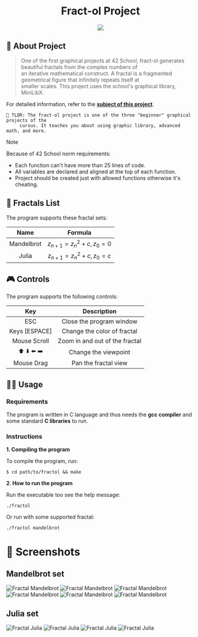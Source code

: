<div align="center">
 <!-- Project Name -->
  <h1>Fract-ol Project</h1>

  <p>
    <img src="https://img.shields.io/badge/score-110%20%2F%20100-success?style=for-the-badge" />
  </p>
</div>

## 📜 About Project

> One of the first graphical projects at 42 School, fract-ol generates beautiful fractals from the complex numbers of \
> an iterative mathematical construct. A fractal is a fragmented geometrical figure that infinitely repeats itself at \
> smaller scales. This project uses the school's graphical library, MiniLibX.

For detailed information, refer to the [**subject of this project**](README_files/fractol_subject.pdf).

	🚀 TLDR: The fract-ol project is one of the three "beginner" graphical projects of the 
 		 cursus. It teaches you about using graphic library, advanced math, and more.

> [!NOTE]  
> Because of 42 School norm requirements:
> * Each function can't have more than 25 lines of code.
> * All variables are declared and aligned at the top of each function.
> * Project should be created just with allowed functions otherwise it's cheating.

## 📑 Fractals List

The program supports these fractal sets:

| Name              | Formula                                                                                            |
|:-----------------:|:--------------------------------------------------------------------------------------------------:|
| Mandelbrot        | $z_{n+1} = z_n^2 + c, z_0 = 0$                                                                     |
| Julia             | $z_{n+1} = z_n^2 + c, z_0 = c$                                                                     |                                                           |

## 🎮 Controls

The program supports the following controls:

| Key           | Description                             |
|:-------------:|:---------------------------------------:|
| ESC           | Close the program window                |
| Keys [ESPACE] | Change the color of fractal             |
| Mouse Scroll  | Zoom in and out of the fractal          |
| ⬆️ ⬇️ ⬅️ ➡️ | Change the viewpoint                    |
| Mouse Drag    | Pan the fractal view                    |

## 👨‍💻 Usage
### Requirements

The program is written in C language and thus needs the **gcc compiler** and some standard **C libraries** to run.

### Instructions

**1. Compiling the program**

To compile the program, run:

```shell
$ cd path/to/fractol && make
```

**2. How to run the program**

Run the executable too see the help message:
```shell
./fractol
```

Or run with some supported fractal:
```shell
./fractol mandelbrot
```

# 🌄 Screenshots

## Mandelbrot set
![Fractal Mandelbrot](README_files/screenshots/mandelbrot_2.png)
![Fractal Mandelbrot](README_files/screenshots/mandelbrot.png)
![Fractal Mandelbrot](README_files/screenshots/mandelbrot_3.png)
![Fractal Mandelbrot](README_files/screenshots/mandelbrot_4.png)
![Fractal Mandelbrot](README_files/screenshots/mandelbrot_5.png)
![Fractal Mandelbrot](README_files/screenshots/mandelbrot_6.png)

## Julia set

![Fractal Julia](README_files/screenshots/julia_1.png)
![Fractal Julia](README_files/screenshots/julia_2.png)
![Fractal Julia](README_files/screenshots/julia_3.png)
![Fractal Julia](README_files/screenshots/julia_4.png)

